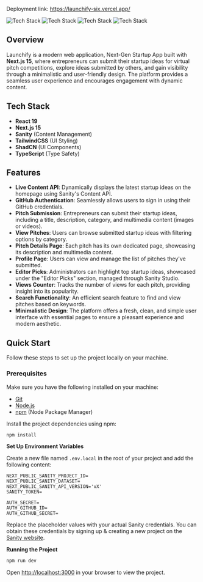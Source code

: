 


  Deployment link: https://launchify-six.vercel.app/



![Tech Stack](https://img.shields.io/badge/-Typescript-black?style=for-the-badge&logoColor=white&logo=react&color=3178C6)
![Tech Stack](https://img.shields.io/badge/-Next_JS-black?style=for-the-badge&logoColor=white&logo=nextdotjs&color=000000)
![Tech Stack](https://img.shields.io/badge/-Tailwind_CSS-black?style=for-the-badge&logoColor=white&logo=tailwindcss&color=06B6D4)
![Tech Stack](https://img.shields.io/badge/-Sanity-black?style=for-the-badge&logoColor=white&logo=sanity&color=F03E2F)

## Overview

Launchify is a modern web application, Next-Gen Startup App built with **Next.js 15**, where entrepreneurs can submit their startup ideas for virtual pitch competitions, explore ideas submitted by others, and gain visibility through a minimalistic and user-friendly design. The platform provides a seamless user experience and encourages engagement with dynamic content.

## Tech Stack

- **React 19**
- **Next.js 15**
- **Sanity** (Content Management)
- **TailwindCSS** (UI Styling)
- **ShadCN** (UI Components)
- **TypeScript** (Type Safety)

## Features

- **Live Content API**: Dynamically displays the latest startup ideas on the homepage using Sanity's Content API.
- **GitHub Authentication**: Seamlessly allows users to sign in using their GitHub credentials.
- **Pitch Submission**: Entrepreneurs can submit their startup ideas, including a title, description, category, and multimedia content (images or videos).
- **View Pitches**: Users can browse submitted startup ideas with filtering options by category.
- **Pitch Details Page**: Each pitch has its own dedicated page, showcasing its description and multimedia content.
- **Profile Page**: Users can view and manage the list of pitches they've submitted.
- **Editor Picks**: Administrators can highlight top startup ideas, showcased under the "Editor Picks" section, managed through Sanity Studio.
- **Views Counter**: Tracks the number of views for each pitch, providing insight into its popularity.
- **Search Functionality**: An efficient search feature to find and view pitches based on keywords.
- **Minimalistic Design**: The platform offers a fresh, clean, and simple user interface with essential pages to ensure a pleasant experience and modern aesthetic.

## Quick Start

Follow these steps to set up the project locally on your machine.

### Prerequisites

Make sure you have the following installed on your machine:

- [Git](https://git-scm.com/)
- [Node.js](https://nodejs.org/en)
- [npm](https://www.npmjs.com/) (Node Package Manager)

Install the project dependencies using npm:

```bash
npm install
```

**Set Up Environment Variables**

Create a new file named `.env.local` in the root of your project and add the following content:

```env
NEXT_PUBLIC_SANITY_PROJECT_ID=
NEXT_PUBLIC_SANITY_DATASET=
NEXT_PUBLIC_SANITY_API_VERSION='vX'
SANITY_TOKEN=

AUTH_SECRET= 
AUTH_GITHUB_ID=
AUTH_GITHUB_SECRET=
```
  <p class="text-lg text-gray-700 mb-4">
    Replace the placeholder values with your actual Sanity credentials. You can obtain these credentials by signing up & creating a new project on the <a href="https://www.sanity.io/" class="text-blue-600">Sanity website</a>.
  </p>

  **Running the Project**

```bash
npm run dev
```

  <p class="text-lg text-gray-700">Open <a href="http://localhost:3000" class="text-blue-600">http://localhost:3000</a> in your browser to view the project.</p>


